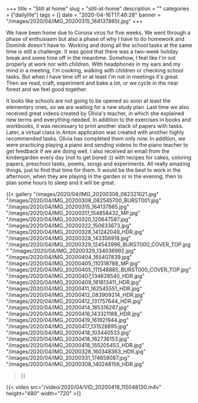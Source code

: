 +++
title = "Still at home"
slug = "still-at-home"
description = ""
categories = ["dailylife"]
tags = []
date = "2020-04-16T17:46:28"
banner = "/images/2020/04/IMG_20200315_164137865t.jpg"
+++

We have been home due to Corona virus for five weeks. We went through a phase of enthusiasm but also a phase of why I have to do homework and Dominik doesn't have to. Working and doing all the school tasks at the same time is still a challenge. It was good that there was a two-week holiday break and some time off in the meantime. Somehow, I feel like I'm not properly at work nor with children. With headphones in my ears and my mind in a meeting, I'm cooking, walking with children or checking school tasks. But when I have time off or at least I'm not in meetings it's great. Then we read, craft, experiment and bake a lot, or we cycle in the near forest and we feel good together.

It looks like schools are not going to be opened so soon at least the elementary ones, so we are waiting for a new study plan. Last time we also received great videos created by Olivia's teacher, in which she explained new terms and everything needed. In addition to the exercises in books and workbooks, it was necessary to print another stack of papers with tasks. Later, a virtual class in Anton application was created with another highly recommended tasks. Olivia has completed them only now. In addition, we were practicing playing a piano and sending videos to the piano teacher to get feedback if we are doing well. I also received an email from the kindergarden every day (not to get bored :)) with recipes for cakes, coloring papers, preschool tasks, poems, songs and experiments. All really amazing things, just to find that time for them. It would be the best to work in the afternoon, when they are playing in the garden or in the evening, then to plan some hours to sleep and it will be great.

{{< gallery
  "/images/2020/04/IMG_20200308_082321021.jpg"
  "/images/2020/04/IMG_20200308_082545700_BURST001.jpg"
  "/images/2020/04/IMG_20200315_164137865.jpg"
  "/images/2020/04/IMG_20200317_154858432_MP.jpg"
  "/images/2020/04/IMG_20200320_120647587.jpg"
  "/images/2020/04/IMG_20200322_150633673.jpg"
  "/images/2020/04/IMG_20200328_141242049_HDR.jpg"
  "/images/2020/04/IMG_20200328_143356918.jpg"
  "/images/2020/04/IMG_20200329_124543996_BURST000_COVER_TOP.jpg"
  "/images/2020/04/IMG_20200329_134036992.jpg"
  "/images/2020/04/IMG_20200404_165407839.jpg"
  "/images/2020/04/IMG_20200405_110318788_MP.jpg"
  "/images/2020/04/IMG_20200405_111548885_BURST000_COVER_TOP.jpg"
  "/images/2020/04/IMG_20200407_134628540_HDR.jpg"
  "/images/2020/04/IMG_20200409_181613411_HDR.jpg"
  "/images/2020/04/IMG_20200411_162545551_HDR.jpg"
  "/images/2020/04/IMG_20200412_083909214_HDR.jpg"
  "/images/2020/04/IMG_20200412_131757644_HDR.jpg"
  "/images/2020/04/IMG_20200414_185316287.jpg"
  "/images/2020/04/IMG_20200416_143321188_HDR.jpg"
  "/images/2020/04/IMG_20200419_161921944.jpg"
  "/images/2020/04/IMG_20200417_131528895.jpg"
  "/images/2020/04/IMG_20200418_103440533.jpg"
  "/images/2020/04/IMG_20200418_162736153.jpg"
  "/images/2020/04/IMG_20200418_155205453_HDR.jpg"
  "/images/2020/04/IMG_20200328_160348363_HDR.jpg"
  "/images/2020/04/IMG_20200331_174659087.jpg"
  "/images/2020/04/IMG_20200308_140248156_HDR.jpg"
>}}

{{< video src="/video/2020/04/VID_20200419_115048130.m4v" height="480" width="720" >}}
